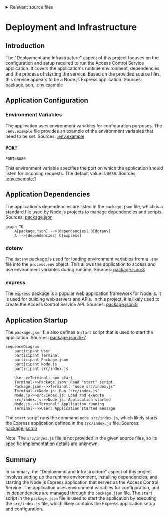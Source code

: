 <details>
<summary>Relevant source files</summary>

The following files were used as context for generating this wiki page:

- [.env.example](https://github.com/agattani123/access-control-service/blob/main/.env.example)
- [package.json](https://github.com/agattani123/access-control-service/blob/main/package.json)
</details>

# Deployment and Infrastructure

## Introduction

The "Deployment and Infrastructure" aspect of this project focuses on the configuration and setup required to run the Access Control Service application. It covers the application's runtime environment, dependencies, and the process of starting the service. Based on the provided source files, this service appears to be a Node.js Express application. Sources: [package.json](https://github.com/agattani123/access-control-service/blob/main/package.json), [.env.example](https://github.com/agattani123/access-control-service/blob/main/.env.example)

## Application Configuration

### Environment Variables

The application uses environment variables for configuration purposes. The `.env.example` file provides an example of the environment variables that need to be set. Sources: [.env.example](https://github.com/agattani123/access-control-service/blob/main/.env.example)

#### PORT

```
PORT=8080
```

This environment variable specifies the port on which the application should listen for incoming requests. The default value is `8080`. Sources: [.env.example:1](https://github.com/agattani123/access-control-service/blob/main/.env.example#L1)

## Application Dependencies

The application's dependencies are listed in the `package.json` file, which is a standard file used by Node.js projects to manage dependencies and scripts. Sources: [package.json](https://github.com/agattani123/access-control-service/blob/main/package.json)

```mermaid
graph TD
    A[package.json] -->|dependencies| B[dotenv]
    A -->|dependencies| C[express]
```

### dotenv

The `dotenv` package is used for loading environment variables from a `.env` file into the `process.env` object. This allows the application to access and use environment variables during runtime. Sources: [package.json:8](https://github.com/agattani123/access-control-service/blob/main/package.json#L8)

### express

The `express` package is a popular web application framework for Node.js. It is used for building web servers and APIs. In this project, it is likely used to create the Access Control Service API. Sources: [package.json:9](https://github.com/agattani123/access-control-service/blob/main/package.json#L9)

## Application Startup

The `package.json` file also defines a `start` script that is used to start the application. Sources: [package.json:5-7](https://github.com/agattani123/access-control-service/blob/main/package.json#L5-L7)

```mermaid
sequenceDiagram
    participant User
    participant Terminal
    participant Package.json
    participant Node.js
    participant src/index.js

    User->>Terminal: npm start
    Terminal->>Package.json: Read "start" script
    Package.json-->>Terminal: "node src/index.js"
    Terminal->>Node.js: Run "src/index.js"
    Node.js->>src/index.js: Load and execute
    src/index.js->>Node.js: Application started
    Node.js-->>Terminal: Application running
    Terminal-->>User: Application started message
```

The `start` script runs the command `node src/index.js`, which likely starts the Express application defined in the `src/index.js` file. Sources: [package.json:6](https://github.com/agattani123/access-control-service/blob/main/package.json#L6)

Note: The `src/index.js` file is not provided in the given source files, so its specific implementation details are unknown.

## Summary

In summary, the "Deployment and Infrastructure" aspect of this project involves setting up the runtime environment, installing dependencies, and starting the Node.js Express application that serves as the Access Control Service. The application uses environment variables for configuration, and its dependencies are managed through the `package.json` file. The `start` script in the `package.json` file is used to start the application by executing the `src/index.js` file, which likely contains the Express application setup and configuration.